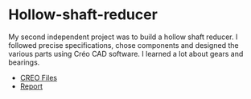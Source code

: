 # Hollow-shaft-reducer
My second independent project was to build a hollow shaft reducer. I followed precise specifications, chose components and designed the various parts using Créo CAD software. I learned a lot about gears and bearings.

* [CREO Files](https://github.com/Maxxyyme/Hollow-shaft-reducer/blob/main/PJT2-MUNIER_Maxime.zip)
* [Report](https://github.com/Maxxyyme/Hollow-shaft-reducer/blob/main/report/J4-PJT2_CR-MUNIER_Maxime.pdf)
